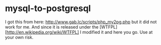 mysql-to-postgresql
===================

I got this from here: http://www.gab.lc/scripts/php_my2pg.php
but it did not work for me. And since it is released under the
[WTFPL][http://en.wikipedia.org/wiki/WTFPL] I modified it and
here you go. Use at your own risk.

